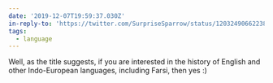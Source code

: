 ```yaml
---
date: '2019-12-07T19:59:37.030Z'
in-reply-to: 'https://twitter.com/SurpriseSparrow/status/1203249066223816704?s=19'
tags:
  - language
---
```


Well, as the title suggests, if you are interested in the history of English and other Indo-European languages, including Farsi, then yes :)
